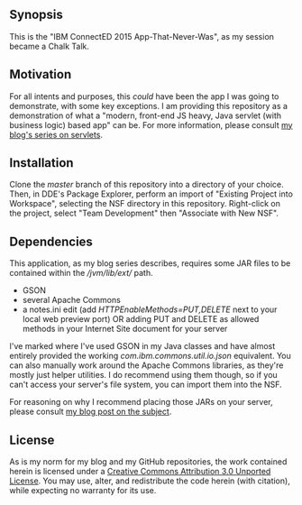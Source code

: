 ## Synopsis

This is the "IBM ConnectED 2015 App-That-Never-Was", as my session became a Chalk Talk.

## Motivation

For all intents and purposes, this _could_ have been the app I was going to demonstrate, with some key exceptions. I am providing this repository as a demonstration of what a "modern, front-end JS heavy, Java servlet (with business logic) based app" can be. For more information, please consult [my blog's series on servlets](//edm00se.io/servlet-series/).

## Installation

Clone the _master_ branch of this repository into a directory of your choice. Then, in DDE's Package Explorer, perform an import of "Existing Project into Workspace", selecting the NSF directory in this repository. Right-click on the project, select "Team Development" then "Associate with New NSF".

## Dependencies

This application, as my blog series describes, requires some JAR files to be contained within the _<Domino install>/jvm/lib/ext/_ path.

* GSON
* several Apache Commons
* a notes.ini edit (add _HTTPEnableMethods=PUT,DELETE_ next to your local web preview port) OR adding PUT and DELETE as allowed methods in your Internet Site document for your server

I've marked where I've used GSON in my Java classes and have almost entirely provided the working _com.ibm.commons.util.io.json_ equivalent. You can also manually work around the Apache Commons libraries, as they're mostly just helper utilities. I do recommend using them though, so if you can't access your server's file system, you can import them into the NSF.

For reasoning on why I recommend placing those JARs on your server, please consult [my blog post on the subject](//edm00se.io/xpages/a-quick-note-on-JARs).

## License

As is my norm for my blog and my GitHub repositories, the work contained herein is licensed under a <a href="//creativecommons.org/licenses/by/3.0/">Creative Commons Attribution 3.0 Unported License</a>. You may use, alter, and redistribute the code herein (with citation), while expecting no warranty for its use.